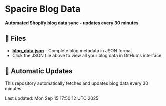 # Spacire Blog Data

**Automated Shopify blog data sync - updates every 30 minutes**

## 📁 Files

- **[blog_data.json](./blog_data.json)** - Complete blog metadata in JSON format
- Click the JSON file above to view all your blog data in GitHub's interface

## 🔄 Automatic Updates

This repository automatically fetches and updates blog data every 30 minutes.

Last updated: Mon Sep 15 17:50:12 UTC 2025
